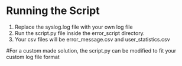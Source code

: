 # Running the Script 
1. Replace the syslog.log file with your own log file
2. Run the script.py file inside the error_script directory.
3. Your csv files will be error_message.csv and user_statistics.csv

#For a custom made solution, the script.py can be modified to fit your custom log file format
